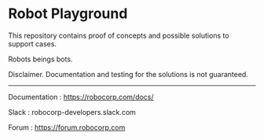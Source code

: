 # Robot Playground

This repository contains proof of concepts and possible solutions to support cases.

Robots beings bots.

Disclaimer. Documentation and testing for the solutions is not guaranteed.

---

Documentation : https://robocorp.com/docs/

Slack : robocorp-developers.slack.com

Forum : https://forum.robocorp.com
